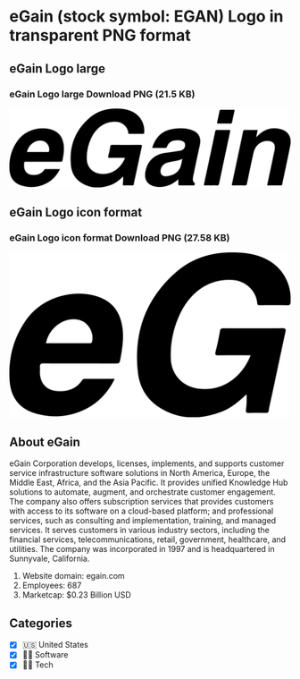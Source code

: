 # eGain (stock symbol: EGAN) Logo in transparent PNG format

## eGain Logo large

### eGain Logo large Download PNG (21.5 KB)

![eGain Logo large Download PNG (21.5 KB)](/img/orig/EGAN_BIG-5f7f1feb.png)

## eGain Logo icon format

### eGain Logo icon format Download PNG (27.58 KB)

![eGain Logo icon format Download PNG (27.58 KB)](/img/orig/EGAN-a432ac6f.png)

## About eGain

eGain Corporation develops, licenses, implements, and supports customer service infrastructure software solutions in North America, Europe, the Middle East, Africa, and the Asia Pacific. It provides unified Knowledge Hub solutions to automate, augment, and orchestrate customer engagement. The company also offers subscription services that provides customers with access to its software on a cloud-based platform; and professional services, such as consulting and implementation, training, and managed services. It serves customers in various industry sectors, including the financial services, telecommunications, retail, government, healthcare, and utilities. The company was incorporated in 1997 and is headquartered in Sunnyvale, California.

1. Website domain: egain.com
2. Employees: 687
3. Marketcap: $0.23 Billion USD


## Categories
- [x] 🇺🇸 United States
- [x] 👨‍💻 Software
- [x] 👩‍💻 Tech
